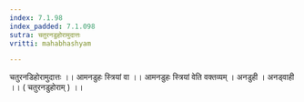 ```yaml
---
index: 7.1.98
index_padded: 7.1.098
sutra: चतुरनडुहोरामुदात्तः
vritti: mahabhashyam

---
```

 चतुरनडिहोरामुदात्तः ।। आमनडुहः स्त्रियां वा ।। आमनडुहः स्त्रियां वेति वक्तव्यम् । अनडुही । अनड्वाही ।। ( चतुरनडुहोराम् ) ।। 